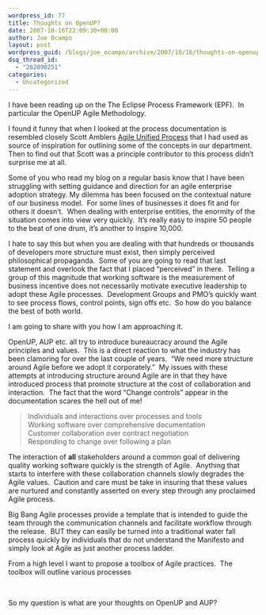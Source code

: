 ```yaml
---
wordpress_id: 77
title: Thoughts on OpenUP?
date: 2007-10-16T22:09:30+00:00
author: Joe Ocampo
layout: post
wordpress_guid: /blogs/joe_ocampo/archive/2007/10/16/thoughts-on-openup.aspx
dsq_thread_id:
  - "262090251"
categories:
  - Uncategorized
---
```

I have been reading up on the The Eclipse Process Framework (EPF).&nbsp; In particular the OpenUP Agile Methodology.

I found it funny that when I looked at the process documentation is resembled closely Scott Amblers [Agile Unified Process](http://en.wikipedia.org/wiki/Agile_Unified_Process)&nbsp;that I had used as source of inspiration for outlining some of the concepts&nbsp;in our department.&nbsp; Then to find out that Scott was a principle contributor to this process didn&#8217;t surprise me at all.

Some of you who read my blog on a regular basis know that I have been struggling with setting guidance and direction for an agile&nbsp;enterprise adoption strategy. My dilemma has been focused on the contextual nature of our business model.&nbsp; For some lines of businesses it does fit and for others it doesn&#8217;t.&nbsp; When dealing with enterprise entities, the&nbsp;enormity of the situation comes into view very quickly.&nbsp; It&#8217;s really easy to inspire 50 people to the beat of one drum,&nbsp;it&#8217;s another to inspire 10,000.&nbsp; 

I hate to say this but when you are dealing with that hundreds or thousands of&nbsp;developers more structure must exist, then simply perceived philosophical propaganda.&nbsp; Some of you are going to read that last statement and overlook the fact that I placed &#8220;perceived&#8221; in there.&nbsp; Telling a group of this magnitude that working software is the measurement of business incentive does not necessarily motivate executive leadership to adopt these Agile processes.&nbsp; Development Groups and PMO&#8217;s quickly want to see process flows, control points, sign offs etc.&nbsp; So how do you balance the best of both world.

I am going to share with you how I am approaching it.&nbsp; 

OpenUP, AUP etc. all try to introduce bureaucracy around the Agile principles and values.&nbsp; This is a direct reaction to what the industry has been clamoring for over the last couple of years.&nbsp; &#8220;We need more structure around Agile before we adopt it corporately.&#8221;&nbsp; My&nbsp;issues with these attempts at introducing structure around Agile are in that they have introduced&nbsp;process that&nbsp;promote structure at the cost of collaboration and interaction.&nbsp; The fact that the word &#8220;Change controls&#8221; appear in the documentation scares the hell out of me!

> Individuals and interactions over processes and tools  
> Working software over comprehensive documentation  
> Customer collaboration over contract negotiation  
> Responding to change over following a plan

The interaction of **all** stakeholders around a common goal of delivering quality working software quickly is the strength of Agile.&nbsp; Anything that starts to interfere with these collaboration channels slowly degrades the Agile values.&nbsp; Caution and care must be take in insuring that these values are nurtured and constantly asserted on every step through any proclaimed Agile&nbsp;process.

Big Bang Agile processes provide a template that is intended to guide the team through the&nbsp;communication channels and facilitate workflow through the release.&nbsp; BUT they can easily be turned into a traditional water fall process quickly by individuals that do not understand the Manifesto and simply look at Agile as just another process ladder.

From a high level I want to propose a toolbox of Agile practices.&nbsp; The toolbox will outline various processes 

&nbsp;

So my question is what are your thoughts on OpenUP and AUP?